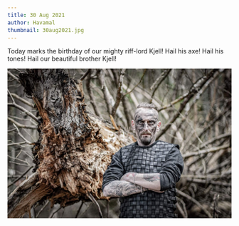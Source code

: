 ```yaml
---
title: 30 Aug 2021
author: Havamal
thumbnail: 30aug2021.jpg
---
```


Today marks the birthday of our mighty riff-lord Kjell!
Hail his axe! Hail his tones! Hail our beautiful brother Kjell!

![30aug2021.jpg](./30aug2021.jpg)
